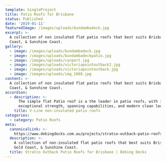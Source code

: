 ```yaml
---
template: SingleProject
title: Patio Roofs for Brisbane
status: Published
date: '2019-01-11'
featuredImage: /images/uploads/bundambadeck.jpg
excerpt: >-
  A collection of non insulated flat patio roofs that best suits Brisbane, Gold
  Coast, & Sunshine Coast.
gallery:
  - image: /images/uploads/bundambadeck.jpg
  - image: /images/uploads/bundambadeckpatio.jpg
  - image: /images/uploads/carport.jpg
  - image: /images/uploads/victoriapointoutback2.jpg
  - image: /images/uploads/victoriapointoutback.jpg
  - image: /images/uploads/img_1668.jpg
content: >-
  A collection of non insulated flat patio roofs that best suits Brisbane, Gold
  Coast, & Sunshine Coast.
accordion:
  - description: >-
      The simple flat Patio roof is a the leader in patio roofs, with its
      exceptional strength, spanning capabilities, and modern clean looks.
    title: V-Line non-insulated patio roofs
categories:
  - category: Patio Roofs
meta:
  canonicalLink: >-
    https://www.dekingdecks.com.au/projects/stratco-outback-patio-roofs-for-brisbane/
  description: >-
    A collection of non-insulated flat patio roofs that best suits Brisbane,
    Gold Coast, & Sunshine Coast.
  title: Stratco Outback Patio Roofs for Brisbane | Deking Decks
---
```


